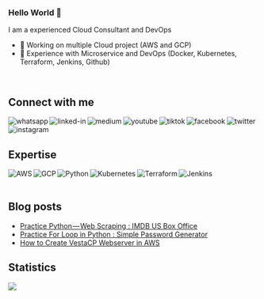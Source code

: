 ### Hello World 👋
I am a experienced Cloud Consultant and DevOps

- 🔭 Working on multiple Cloud project (AWS and GCP)
- 🔭 Experience with Microservice and DevOps (Docker, Kubernetes, Terraform, Jenkins, Github)
<br>

## Connect with me
[<img align="left" alt="whatsapp" src="https://img.shields.io/badge/whatsapp-%25D366.svg?&style=for-the-badge&logo=whatsapp&logoColor=white" />](https://wa.me/6283807315770)
[<img align="left" alt="linked-in" src="https://img.shields.io/badge/linkedin-%230077B5.svg?&style=for-the-badge&logo=linkedin&logoColor=white" />](https://www.linkedin.com/in/nasir19noor)
[<img align="left" alt="medium" src="https://img.shields.io/badge/medium-%2312100E.svg?&style=for-the-badge&logo=medium&logoColor=white" />](https://nasir19noor.medium.com/)
[<img align="left" alt="youtube" src="https://img.shields.io/badge/youtube-%23B94E48.svg?&style=for-the-badge&logo=youtube&logoColor=white" />](https://www.youtube.com/channel/UCV3tja_sI4Q-arW-z4XXDmg)
[<img align="left" alt="tiktok" src="https://img.shields.io/badge/tiktok-%2312100E.svg?&style=for-the-badge&logo=tiktok&logoColor=white" />](https://tiktok.com/@nasir19noor)
[<img align="left" alt="facebook" src="https://img.shields.io/badge/facebook-%231877F2.svg?&style=for-the-badge&logo=facebook&logoColor=white" />](https://www.facebook.com/nasir19noor)
[<img align="left" alt="twitter" src="https://img.shields.io/badge/twitter-%231DA1F2.svg?&style=for-the-badge&logo=twitter&logoColor=white" />](https://twitter.com/nasir19noor)
[<img align="left" alt="instagram" src="https://img.shields.io/badge/instagram-%231DA1F2.svg?&style=for-the-badge&logo=instagram&logoColor=white" />](https://www.instagram.com/nasir19noor/)


<br>
<br>

## Expertise
<img align="left" alt="AWS" src="https://img.shields.io/badge/AWS-%FF990033?logo=amazon-aws&logoColor=white&style=for-the-badge"/>
<img align="left" alt="GCP" src="https://img.shields.io/badge/gcp-%23187FF0.svg?&style=for-the-badge&logo=google-cloud&logoColor=white" />
<img align="left" alt="Python" src="https://img.shields.io/badge/Python-%234e48b9.svg?&style=for-the-badge&logo=python&logoColor=white" />
<img align="left" alt="Kubernetes" src="https://img.shields.io/badge/Kubernetes-%234e48b9.svg?&style=for-the-badge&logo=kubernetes&logoColor=white" />
<img align="left" alt="Terraform" src="https://img.shields.io/badge/Terraform-%234e48b9.svg?&style=for-the-badge&logo=terraform&logoColor=white" />
<img align="left" alt="Jenkins" src="[https://img.shields.io/badge/Jenkins-%000e48b9.svg?&style=for-the-badge&logo=Jenkins&logoColor=white](https://img.shields.io/badge/Jenkins-3ee00b9.svg?&style=for-the-badge&logo=terraform&logoColor=white)" />
<br>
<br>


## Blog posts
<!-- BLOG-POST-LIST:START -->
- [Practice Python — Web Scraping : IMDB US Box Office](https://nasirnooruddin.medium.com/practice-python-web-scraping-imdb-us-box-office-5c2fb9aec265?source=rss-841d64bda35b------2)
- [Practice For Loop in Python : Simple Password Generator](https://nasirnooruddin.medium.com/practice-for-loop-in-python-simple-password-generator-3d393c4e4284?source=rss-841d64bda35b------2)
- [How to Create VestaCP Webserver in AWS](https://nasirnooruddin.medium.com/how-to-create-vestacp-webserver-in-aws-ebe49b217e15?source=rss-841d64bda35b------2)
<!-- BLOG-POST-LIST:END -->

## Statistics
<img src="https://github-readme-stats.vercel.app/api?username=nasir19noor&theme=dark">


